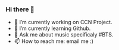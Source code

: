 ### Hi there 👋
- 🔭 I’m currently working on CCN Project.
- 🌱 I’m currently learning Github.
- 💬 Ask me about music specificaly #BTS.
- 📫 How to reach me: email me :)

